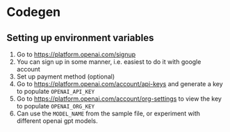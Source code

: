 # Codegen

## Setting up environment variables

1. Go to https://platform.openai.com/signup
2. You can sign up in some manner, i.e. easiest to do it with google account
3. Set up payment method (optional)
4. Go to https://platform.openai.com/account/api-keys and generate a key to populate `OPENAI_API_KEY`
5. Go to https://platform.openai.com/account/org-settings to view the key to populate `OPENAI_ORG_KEY`
6. Can use the `MODEL_NAME` from the sample file, or experiment with different openai gpt models.
